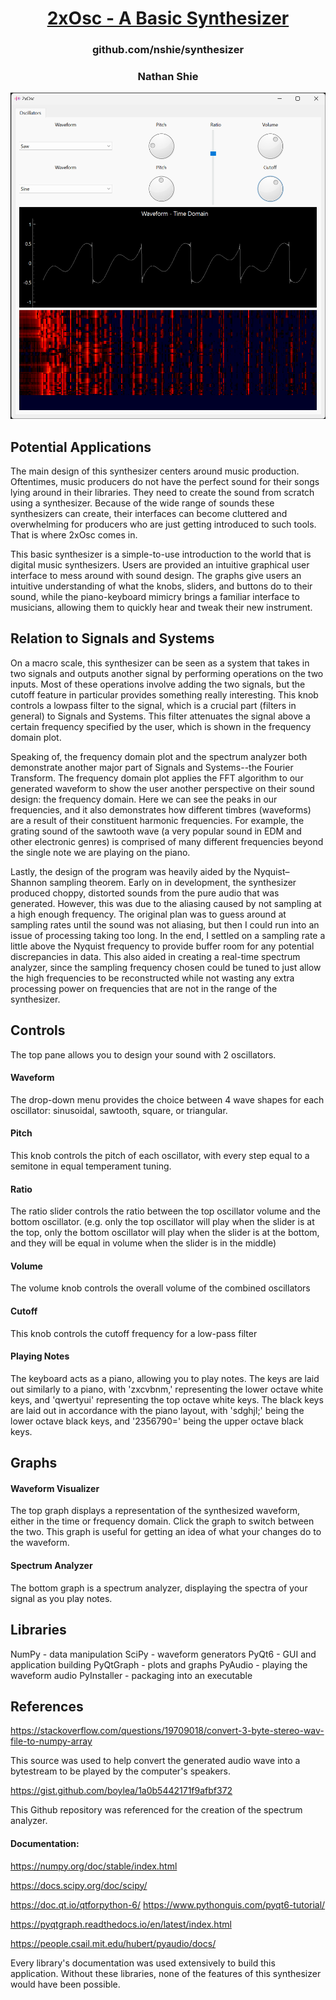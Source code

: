 <h1 style="text-align: center;"><a href="https://github.com/nshie/synthesizer">2xOsc - A Basic Synthesizer</a></h1>

<h3 style="text-align: center;">github.com/nshie/synthesizer</h3>

<h3 style="text-align: center;">Nathan Shie</h3>

![](example.png)

## Potential Applications

The main design of this synthesizer centers around music production. Oftentimes, music producers do not have the perfect sound for their songs lying around in their libraries. They need to create the sound from scratch using a synthesizer. Because of the wide range of sounds these synthesizers can create, their interfaces can become cluttered and overwhelming for producers who are just getting introduced to such tools. That is where 2xOsc comes in.

This basic synthesizer is a simple-to-use introduction to the world that is digital music synthesizers. Users are provided an intuitive graphical user interface to mess around with sound design. The graphs give users an intuitive understanding of what the knobs, sliders, and buttons do to their sound, while the piano-keyboard mimicry brings a familiar interface to musicians, allowing them to quickly hear and tweak their new instrument.

## Relation to Signals and Systems

On a macro scale, this synthesizer can be seen as a system that takes in two signals and outputs another signal by performing operations on the two inputs. Most of these operations involve adding the two signals, but the cutoff feature in particular provides something really interesting. This knob controls a lowpass filter to the signal, which is a crucial part (filters in general) to Signals and Systems. This filter attenuates the signal above a certain frequency specified by the user, which is shown in the frequency domain plot.

Speaking of, the frequency domain plot and the spectrum analyzer both demonstrate another major part of Signals and Systems--the Fourier Transform. The frequency domain plot applies the FFT algorithm to our generated waveform to show the user another perspective on their sound design: the frequency domain. Here we can see the peaks in our frequencies, and it also demonstrates how different timbres (waveforms) are a result of their constituent harmonic frequencies. For example, the grating sound of the sawtooth wave (a very popular sound in EDM and other electronic genres) is comprised of many different frequencies beyond the single note we are playing on the piano.

Lastly, the design of the program was heavily aided by the Nyquist–Shannon sampling theorem. Early on in development, the synthesizer produced choppy, distorted sounds from the pure audio that was generated. However, this was due to the aliasing caused by not sampling at a high enough frequency. The original plan was to guess around at sampling rates until the sound was not aliasing, but then I could run into an issue of processing taking too long. In the end, I settled on a sampling rate a little above the Nyquist frequency to provide buffer room for any potential discrepancies in data. This also aided in creating a real-time spectrum analyzer, since the sampling frequency chosen could be tuned to just allow the high frequencies to be reconstructed while not wasting any extra processing power on frequencies that are not in the range of the synthesizer.

## Controls
The top pane allows you to design your sound with 2 oscillators.

#### Waveform
The drop-down menu provides the choice between 4 wave shapes for each oscillator: sinusoidal, sawtooth, square, or triangular.

#### Pitch
This knob controls the pitch of each oscillator, with every step equal to a semitone in equal temperament tuning.

#### Ratio
The ratio slider controls the ratio between the top oscillator volume and the bottom oscillator. (e.g. only the top oscillator will play when the slider is at the top, only the bottom oscillator will play when the slider is at the bottom, and they will be equal in volume when the slider is in the middle)

#### Volume
The volume knob controls the overall volume of the combined oscillators

#### Cutoff
This knob controls the cutoff frequency for a low-pass filter

#### Playing Notes
The keyboard acts as a piano, allowing you to play notes. The keys are laid out similarly to a piano, with 'zxcvbnm,' representing the lower octave white keys, and 'qwertyui' representing the top octave white keys. The black keys are laid out in accordance with the piano layout, with 'sdghjl;' being the lower octave black keys, and '2356790=' being the upper octave black keys.

## Graphs

#### Waveform Visualizer
The top graph displays a representation of the synthesized waveform, either in the time or frequency domain. Click the graph to switch between the two. This graph is useful for getting an idea of what your changes do to the waveform.

#### Spectrum Analyzer
The bottom graph is a spectrum analyzer, displaying the spectra of your signal as you play notes.

## Libraries

NumPy - data manipulation
SciPy - waveform generators
PyQt6 - GUI and application building
PyQtGraph - plots and graphs
PyAudio - playing the waveform audio
PyInstaller - packaging into an executable

## References

https://stackoverflow.com/questions/19709018/convert-3-byte-stereo-wav-file-to-numpy-array

This source was used to help convert the generated audio wave into a bytestream to be played by the computer's speakers.

https://gist.github.com/boylea/1a0b5442171f9afbf372

This Github repository was referenced for the creation of the spectrum analyzer.

#### Documentation:
https://numpy.org/doc/stable/index.html

https://docs.scipy.org/doc/scipy/

https://doc.qt.io/qtforpython-6/
https://www.pythonguis.com/pyqt6-tutorial/

https://pyqtgraph.readthedocs.io/en/latest/index.html

https://people.csail.mit.edu/hubert/pyaudio/docs/

Every library's documentation was used extensively to build this application. Without these libraries, none of the features of this synthesizer would have been possible.